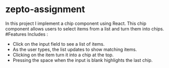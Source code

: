 # zepto-assignment
In this project I implement a chip component using React. This chip component allows users to select items from a list and turn them into chips.
#Features Includes : 
- Click on the input field to see a list of items.
- As the user types, the list updates to show matching items.
- Clicking on the item turn it into a chip at the top.
- Pressing the space when the input is blank highlights the last chip.
